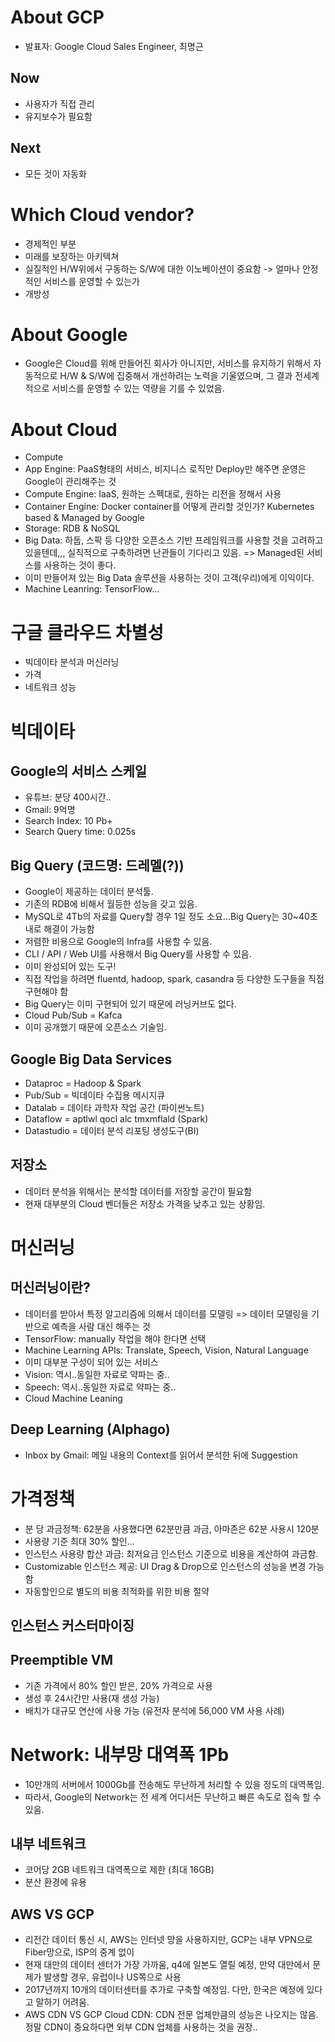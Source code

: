 # About GCP
- 발표자: Google Cloud Sales Engineer, 최명근

## Now
- 사용자가 직접 관리
- 유지보수가 필요함

## Next
- 모든 것이 자동화

# Which Cloud vendor?
- 경제적인 부분
- 미래를 보장하는 아키텍쳐
- 실질적인 H/W위에서 구동하는 S/W에 대한 이노베이션이 중요함 -> 얼마나 안정적인 서비스를 운영할 수 있는가
- 개방성

# About Google
- Google은 Cloud를 위해 만들어진 회사가 아니지만, 서비스를 유지하기 위해서 자동적으로 H/W & S/W에 집중해서 개선하려는 노력을 기울였으며, 그 결과 전세계적으로 서비스를 운영할 수 있는 역량을 기를 수 있었음.

# About Cloud
- Compute
 - App Engine: PaaS형태의 서비스, 비지니스 로직만 Deploy만 해주면 운영은 Google이 관리해주는 것
 - Compute Engine: IaaS, 원하는 스펙대로, 원하는 리전을 정해서 사용
 - Container Engine: Docker container를 어떻게 관리할 것인가? Kubernetes based & Managed by Google
- Storage: RDB & NoSQL
- Big Data: 하둡, 스팍 등 다양한 오픈소스 기반 프레임워크를 사용할 것을 고려하고 있을텐데,,, 실직적으로 구축하려면 난관들이 기다리고 있음. => Managed된 서비스를 사용하는 것이 좋다.
 - 이미 만들어져 있는 Big Data 솔루션을 사용하는 것이 고객(우리)에게 이익이다.
- Machine Leanring: TensorFlow...

# 구글 클라우드 차별성
- 빅데이타 분석과 머신러닝
- 가격
- 네트워크 성능

# 빅데이타

## Google의 서비스 스케일
- 유튜브: 분당 400시간..
- Gmail: 9억명
- Search Index: 10 Pb+
- Search Query time: 0.025s

## Big Query (코드명: 드레멜(?))
- Google이 제공하는 데이터 분석툴.
- 기존의 RDB에 비해서 월등한 성능을 갖고 있음.
 - MySQL로 4Tb의 자료를 Query할 경우 1일 정도 소요...Big Query는 30~40초 내로 해결이 가능함
 - 저렴한 비용으로 Google의 Infra를 사용할 수 있음.
- CLI / API / Web UI를 사용해서 Big Query를 사용할 수 있음.
- 이미 완성되어 있는 도구!
 - 직접 작업을 하려면 fluentd, hadoop, spark, casandra 등 다양한 도구들을 직접 구현해야 함
 - Big Query는 이미 구현되어 있기 때문에 러닝커브도 없다.
- Cloud Pub/Sub = Kafca
- 이미 공개했기 때문에 오픈소스 기술임.

## Google Big Data Services
- Dataproc = Hadoop & Spark
- Pub/Sub = 빅데이타 수집용 메시지큐
- Datalab = 데이타 과학자 작업 공간 (파이썬노트)
- Dataflow =  aptlwl qocl alc tmxmflald (Spark)
- Datastudio = 데이터 분석 리포팅 생성도구(BI)

## 저장소
- 데이터 분석을 위해서는 분석할 데이터를 저장할 공간이 필요함
- 현재 대부분의 Cloud 벤더들은 저장소 가격을 낮추고 있는 상황임.

# 머신러닝

## 머신러닝이란?
- 데이터를 받아서 특정 알고리즘에 의해서 데이터를 모델링 => 데이터 모델링을 기반으로 예측을 사람 대신 해주는 것
- TensorFlow: manually 작업을 해야 한다면 선택
- Machine Learning APIs: Translate, Speech, Vision, Natural Language
 - 이미 대부분 구성이 되어 있는 서비스
 - Vision: 역시..동일한 자료로 약파는 중..
 - Speech: 역시..동일한 자료로 약파는 중..
- Cloud Machine Leaning

## Deep Learning (Alphago)
- Inbox by Gmail: 메일 내용의 Context를 읽어서 분석한 뒤에 Suggestion

# 가격정책
- 분 당 과금정책: 62분을 사용했다면 62분만큼 과금, 아마존은 62분 사용시 120분
- 사용량 기준 최대 30% 할인...
- 인스턴스 사용량 합산 과금: 최저요금 인스턴스 기준으로 비용을 계산하여 과금함.
- Customizable 인스턴스 제공: UI Drag & Drop으로 인스턴스의 성능을 변경 가능함
- 자동할인으로 별도의 비용 최적화를 위한 비용 절약

## 인스턴스 커스터마이징

## Preemptible VM
- 기존 가격에서 80% 할인 받은, 20% 가격으로 사용
- 생성 후 24시간만 사용(재 생성 가능)
- 배치가 대규모 연산에 사용 가능 (유전자 분석에 56,000 VM 사용 사례)

# Network: 내부망 대역폭 1Pb
- 10만개의 서버에서 1000Gb를 전송해도 무난하게 처리할 수 있을 정도의 대역폭임.
- 따라서, Google의 Network는 전 세계 어디서든 무난하고 빠른 속도로 접속 할 수 있음.

## 내부 네트워크
- 코어당 2GB 네트워크 대역폭으로 제한 (최대 16GB)
- 분산 환경에 유용

## AWS VS GCP
- 리전간 데이터 통신 시, AWS는 인터넷 망을 사용하지만, GCP는 내부 VPN으로 Fiber망으로, ISP의 중계 없이
- 현재 대만의 데이터 센터가 가장 가까움, q4에 일본도 열릴 예정, 만약 대만에서 문제가 발생할 경우, 유럽이나 US쪽으로 사용
- 2017년까지 10개의 데이터센터를 추가로 구축할 예정임. 다만, 한국은 예정에 있다고 말하기 어려움.
- AWS CDN VS GCP Cloud CDN: CDN 전문 업체만큼의 성능은 나오지는 않음. 정말 CDN이 중요하다면 외부 CDN 업체를 사용하는 것을 권장..